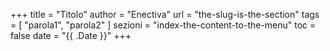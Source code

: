 +++
title = "Titolo"
author = "Enectiva"
url = "the-slug-is-the-section"
tags = [
    "parola1",
    "parola2"
]
sezioni = "index-the-content-to-the-menu"
toc = false
date = "{{ .Date }}"
+++
